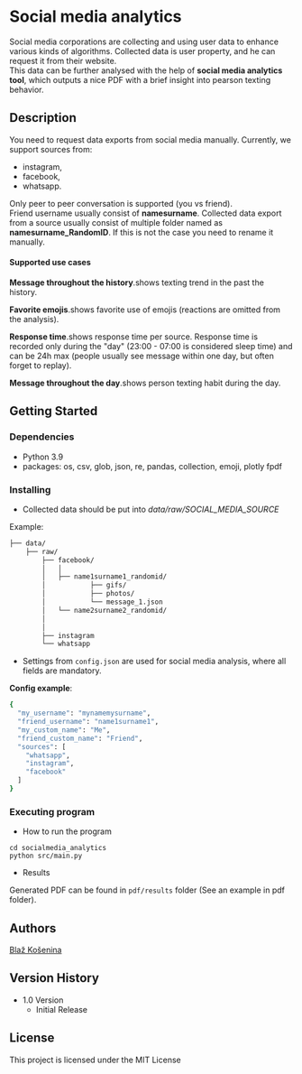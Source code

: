 # Social media analytics 

Social media corporations are collecting and using user data to enhance various kinds of algorithms.
Collected data is user property, and he can request it from their website.   
This data can be further analysed
with the help of __social media analytics tool__, which outputs a nice PDF with a brief insight into 
pearson texting behavior.


## Description
You need to request data exports from social media manually. Currently, we support sources from:
* instagram, 
* facebook, 
* whatsapp.


Only peer to peer conversation is supported (you vs friend).  
Friend username usually consist of __namesurname__. Collected data export from a source usually consist of 
multiple folder named as __namesurname_RandomID__. If this is not the case you need to rename it manually.

#### Supported use cases
**Message throughout the history**.shows texting trend in the past the history.

**Favorite emojis**.shows favorite use of emojis (reactions are omitted from the analysis).

**Response time**.shows response time per source. Response time is recorded only during the "day" (23:00 - 07:00 is considered sleep time) and can be 24h max
(people usually see message within one day, but often forget to replay).

**Message throughout the day**.shows person texting habit during the day.

## Getting Started


### Dependencies

* Python 3.9
* packages: os, csv, glob, json, re, pandas, collection, emoji, plotly fpdf


### Installing

* Collected data should be put into _data/raw/*SOCIAL_MEDIA_SOURCE*_


Example:
```bash
├── data/
    ├── raw/
        ├── facebook/
        │   │
        │   ├── name1surname1_randomid/
        │           ├── gifs/
        │           ├── photos/
        │           └── message_1.json
        │   └── name2surname2_randomid/
        │
        │
        ├── instagram
        └── whatsapp

```

* Settings from `config.json` are used for social media analysis, where all fields are mandatory.

**Config example**:
```bash
{
  "my_username": "mynamemysurname",
  "friend_username": "name1surname1",
  "my_custom_name": "Me",
  "friend_custom_name": "Friend",
  "sources": [
    "whatsapp",
    "instagram",
    "facebook"
  ]
}

```
### Executing program

* How to run the program
```
cd socialmedia_analytics
python src/main.py
```

* Results

Generated PDF can be found in `pdf/results` folder (See an example in pdf folder).

## Authors

[Blaž Košenina](https://si.linkedin.com/in/blaz-kosenina)

## Version History

* 1.0 Version
    * Initial Release

## License

This project is licensed under the MIT License

